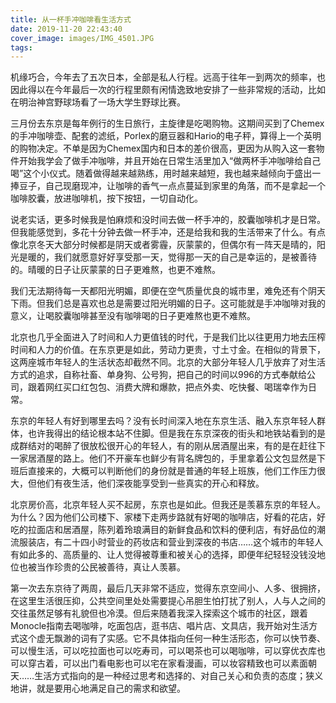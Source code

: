 ```yaml
---
title: 从一杯手冲咖啡看生活方式
date: 2019-11-20 22:43:40
cover_image: images/IMG_4501.JPG
tags:
---
```

机缘巧合，今年去了五次日本，全部是私人行程。远高于往年一到两次的频率，也因此得以在今年最后一次的行程里颇有闲情逸致地安排了一些非常规的活动，比如在明治神宫野球场看了一场大学生野球比赛。

三月份去东京是每年例行的生日旅行，主旋律是吃喝购物。这期间买到了Chemex的手冲咖啡壶、配套的滤纸，Porlex的磨豆器和Hario的电子秤，算得上一个英明的购物决定。不单是因为Chemex国内和日本的差价很高，更因为从购入这一套物件开始我学会了做手冲咖啡，并且开始在日常生活里加入“做两杯手冲咖啡给自己喝”这个小仪式。随着做得越来越熟练，用时越来越短，我也越来越倾向于盛出一捧豆子，自己现磨现冲，让咖啡的香气一点点蔓延到家里的角落，而不是拿起一个咖啡胶囊，放进咖啡机，按下按钮，一切自动化。

说老实话，更多时候我是怕麻烦和没时间去做一杯手冲的，胶囊咖啡机才是日常。但我能感觉到，多花十分钟去做一杯手冲，还是给我和我的生活带来了什么。有点像北京冬天大部分时候都是阴天或者雾霾，灰蒙蒙的，但偶尔有一阵天是晴的，阳光是暖的，我们就愿意好好享受那一天，觉得那一天的自己是幸运的，是被善待的。晴暖的日子让灰蒙蒙的日子更难熬，也更不难熬。

我们无法期待每一天都阳光明媚，即便在空气质量优良的城市里，难免还有个阴天下雨。但我们总是喜欢也总是需要过阳光明媚的日子。这可能就是手冲咖啡对我的意义，让喝胶囊咖啡甚至没有咖啡喝的日子更难熬也更不难熬。

北京也几乎全面进入了时间和人力更值钱的时代，于是我们比以往更用力地去压榨时间和人力的价值。在东京更是如此，劳动力更贵，寸土寸金。在相似的背景下，这两座城市年轻人的生活状态却截然不同。北京的大部分年轻人几乎放弃了对生活方式的追求，自称社畜、单身狗、公号狗，把自己的时间以996的方式奉献给公司，跟着网红买口红包包、消费大牌和爆款，把点外卖、吃快餐、喝瑞幸作为日常。

东京的年轻人有好到哪里去吗？没有长时间深入地在东京生活、融入东京年轻人群体，也许我得出的结论根本站不住脚。但是我在东京深夜的街头和地铁站看到的是成群结对的喝醉了很放松很开心的年轻人，有的刚从居酒屋出来，有的是在赶往下一家居酒屋的路上。他们不开豪车也鲜少有背名牌包的，手里拿着公文包显然是下班后直接来的，大概可以判断他们的身份就是普通的年轻上班族，他们工作压力很大，但他们有夜生活，他们深夜能享受到一些真实的开心和释放。

北京房价高，北京年轻人买不起房，东京也是如此。但我还是羡慕东京的年轻人。为什么？因为他们公司楼下、家楼下走两步路就有好喝的咖啡店，好看的花店，好吃的拉面店和居酒屋，陈列着玲琅满目的新鲜食品和饮料的便利店，有好品位的潮流服装店，有二十四小时营业的药妆店和营业到深夜的书店……这个城市的年轻人有如此多的、高质量的、让人觉得被尊重和被关心的选择，即便年纪轻轻没钱没地位也被当作珍贵的公民被善待，真让人羡慕。

第一次去东京待了两周，最后几天非常不适应，觉得东京空间小、人多、很拥挤，在这里生活很压抑，公共空间里处处需要提心吊胆生怕打扰了别人，人与人之间的交往虽然足够有礼貌但也冷漠。但后来随着我深入探索这个城市的社区，跟着Monocle指南去喝咖啡，吃面包店，逛书店、唱片店、文具店，我开始对生活方式这个虚无飘渺的词有了实感。它不具体指向任何一种生活形态，你可以快节奏、可以慢生活，可以吃拉面也可以吃寿司，可以喝茶也可以喝咖啡，可以穿优衣库也可以穿古着，可以出门看电影也可以宅在家看漫画，可以妆容精致也可以素面朝天……生活方式指向的是一种经过思考和选择的、对自己关心和负责的态度；狭义地讲，就是要用心地满足自己的需求和欲望。